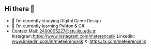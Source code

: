 ## Hi there 👋
- 🔭 I’m currently studying Digital Game Design
- 🌱 I’m currently learning Pyhton & C#
- Contact
 Mail: 2400005227@stu.iku.edu.tr
 Instagram:https://www.instagram.com/meterencelik
 Linkedin: www.linkedin.com/in/meteerencelik
 X :https://x.com/meteerencelik
<!--
**MeteErenCelik/MeteErenCelik** is a ✨ _special_ ✨ repository because its `README.md` (this file) appears on your GitHub profile.

Here are some ideas to get you started:

- 🔭 I’m currently working on ...
- 🌱 I’m currently learning Pyhton & C#
- 👯 I’m looking to collaborate on ...
- 🤔 I’m looking for help with ...
- 💬 Ask me about ...
- 📫 How to reach me: ...
- 😄 Pronouns: ...
- ⚡ Fun fact: ...
-->
